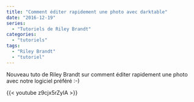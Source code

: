 ```yaml
---
title: "Comment éditer rapidement une photo avec darktable"
date: "2016-12-19"
series:
  - "Tutoriels de Riley Brandt"
categories: 
  - "tutoriels"
tags: 
  - "Riley Brandt"
  - "tutoriel"
---
```


Nouveau tuto de Riley Brandt sur comment éditer rapidement une photo avec notre logiciel préféré :-)

{{< youtube z9cjx5rZyIA >}}
